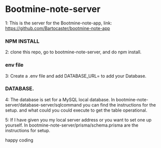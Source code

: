 # Bootmine-note-server

1: This is the server for the Bootmine-note-app, link: https://github.com/Bartocaster/bootmine-note-app

### NPM INSTALL

2: clone this repo, go to bootmine-note-server, and do npm install.

### env file

3: Create a .env file and add DATABASE_URL= to add your Database.

### DATABASE.

4: The database is set for a MySQL local database. In bootmine-note-server/database-server/sqlcommand you can find the instructions for the setup.
and what could you could execute to get the table operational.

5: If I have given you my local server address or you want to set one up yourself. In bootmine-note-server/prisma/schema.prisma are the instructions for setup.

happy coding
